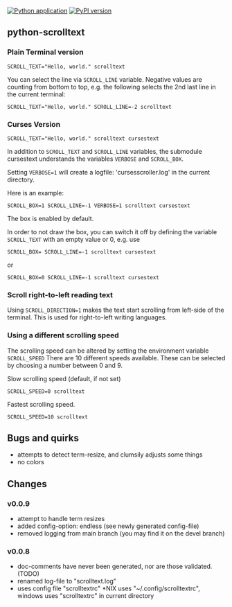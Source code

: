 [![Python application](https://github.com/jimdeekepler/python-scrolltext/actions/workflows/python-app.yml/badge.svg)](https://github.com/jimdeekepler/python-scrolltext/actions/workflows/python-app.yml)
[![PyPI version](https://img.shields.io/pypi/v/scrolltext.svg)](https://pypi.org/project/scrolltext/)


## python-scrolltext

### Plain Terminal version

    SCROLL_TEXT="Hello, world." scrolltext

You can select the line via `SCROLL_LINE` variable. Negative values are counting
from bottom to top, e.g. the following selects the 2nd last line in the current
terminal:

    SCROLL_TEXT="Hello, world." SCROLL_LINE=-2 scrolltext


### Curses Version

    SCROLL_TEXT="Hello, world." scrolltext cursestext

In addition to `SCROLL_TEXT` and `SCROLL_LINE` variables, the submodule cursestext
understands the variables `VERBOSE` and `SCROLL_BOX`.

Setting `VERBOSE=1` will create a logfile: 'cursesscroller.log' in the
current directory.

Here is an example:

    SCROLL_BOX=1 SCROLL_LINE=-1 VERBOSE=1 scrolltext cursestext

The box is enabled by default.

In order to not draw the box, you can switch it off by defining the variable
`SCROLL_TEXT` with an empty value or 0, e.g. use

    SCROLL_BOX= SCROLL_LINE=-1 scrolltext cursestext

or

    SCROLL_BOX=0 SCROLL_LINE=-1 scrolltext cursestext


### Scroll right-to-left reading text

Using `SCROLL_DIRECTION=1` makes the text start scrolling from left-side of the terminal.
This is used for right-to-left writing languages.


### Using a different scrolling speed

The scrolling speed can be altered by setting the environment variable `SCROLL_SPEED`
There are 10 different speeds available. These can be selected by choosing a
number between 0 and 9.

Slow scrolling speed (default, if not set)

    SCROLL_SPEED=0 scrolltext


Fastest scrolling speed.

    SCROLL_SPEED=10 scrolltext


## Bugs and quirks

 - attempts to detect term-resize, and clumsily adjusts some things
 - no colors


## Changes

### v0.0.9

 - attempt to handle term resizes
 - added config-option: endless  (see newly generated config-file)
 - removed logging from main branch (you may find it on the devel branch)

### v0.0.8

 - doc-comments have never been generated, nor are those validated. (TODO)
 - renamed log-file to "scrolltext.log"
 - uses config file "scrolltextrc"
   \*NIX uses "~/.config/scrolltextrc", windows uses "scrolltextrc" in current directory
